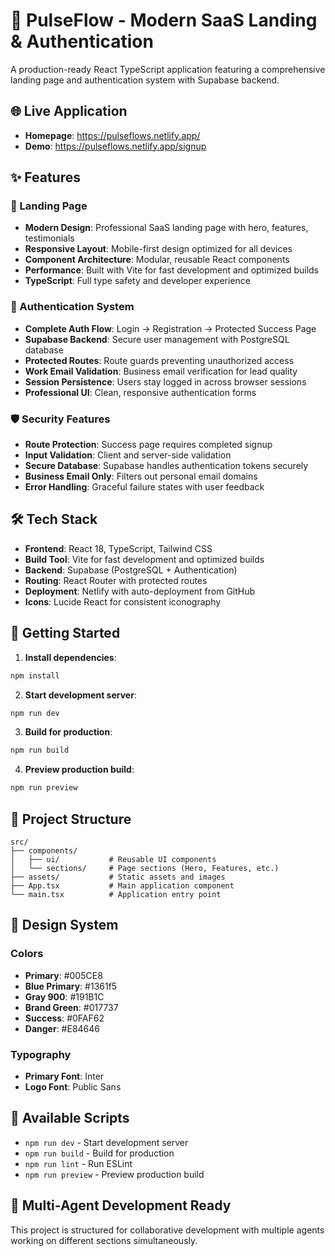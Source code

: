 # 🚀 PulseFlow - Modern SaaS Landing & Authentication

A production-ready React TypeScript application featuring a comprehensive landing page and authentication system with Supabase backend.

## 🌐 Live Application
- **Homepage**: https://pulseflows.netlify.app/
- **Demo**: https://pulseflows.netlify.app/signup

## ✨ Features

### 🎨 Landing Page
- **Modern Design**: Professional SaaS landing page with hero, features, testimonials
- **Responsive Layout**: Mobile-first design optimized for all devices
- **Component Architecture**: Modular, reusable React components
- **Performance**: Built with Vite for fast development and optimized builds
- **TypeScript**: Full type safety and developer experience

### 🔐 Authentication System
- **Complete Auth Flow**: Login → Registration → Protected Success Page
- **Supabase Backend**: Secure user management with PostgreSQL database
- **Protected Routes**: Route guards preventing unauthorized access
- **Work Email Validation**: Business email verification for lead quality
- **Session Persistence**: Users stay logged in across browser sessions
- **Professional UI**: Clean, responsive authentication forms

### 🛡️ Security Features
- **Route Protection**: Success page requires completed signup
- **Input Validation**: Client and server-side validation
- **Secure Database**: Supabase handles authentication tokens securely
- **Business Email Only**: Filters out personal email domains
- **Error Handling**: Graceful failure states with user feedback

## 🛠️ Tech Stack

- **Frontend**: React 18, TypeScript, Tailwind CSS
- **Build Tool**: Vite for fast development and optimized builds
- **Backend**: Supabase (PostgreSQL + Authentication)
- **Routing**: React Router with protected routes
- **Deployment**: Netlify with auto-deployment from GitHub
- **Icons**: Lucide React for consistent iconography

## 🚀 Getting Started

1. **Install dependencies**:
```bash
npm install
```

2. **Start development server**:
```bash
npm run dev
```

3. **Build for production**:
```bash
npm run build
```

4. **Preview production build**:
```bash
npm run preview
```

## 📁 Project Structure

```
src/
├── components/
│   ├── ui/           # Reusable UI components
│   └── sections/     # Page sections (Hero, Features, etc.)
├── assets/           # Static assets and images
├── App.tsx           # Main application component
└── main.tsx          # Application entry point
```

## 🎨 Design System

### Colors
- **Primary**: #005CE8
- **Blue Primary**: #1361f5
- **Gray 900**: #191B1C
- **Brand Green**: #017737
- **Success**: #0FAF62
- **Danger**: #E84646

### Typography
- **Primary Font**: Inter
- **Logo Font**: Public Sans

## 🔧 Available Scripts

- `npm run dev` - Start development server
- `npm run build` - Build for production
- `npm run lint` - Run ESLint
- `npm run preview` - Preview production build

## 📝 Multi-Agent Development Ready

This project is structured for collaborative development with multiple agents working on different sections simultaneously.
